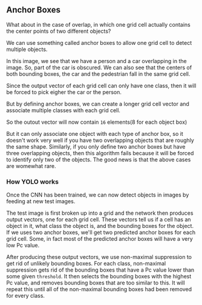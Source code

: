 ## Anchor Boxes
What about in the case of overlap, in which one grid cell actually contains the center points of two different objects?

We can use something called anchor boxes to allow one grid cell to detect multiple objects.

In this image, we see that we have a person and a car overlapping in the image. So, part of the car is obscured. We can also see that the centers of both bounding boxes, the car and the pedestrian fall in the same grid cell. 

Since the output vector of each grid cell can only have one class, then it will be forced to pick eigher the car or the person.

But by defining anchor boxes, we can create a longer grid cell vector and associate multiple classes with each grid cell.

So the outout vector will now contain `16` elements(8 for each object box)

But it can only associate one object with each type of anchor box, so it doesn't work very well if you have two overlapping objects that are roughly the same shape. Similarly, if you only define two anchor boxes but have three overlapping objects, then this algorithm fails because it will be forced to identify only two of the objects. The good news is that the above cases are womewhat rare.

### How YOLO works
Once the CNN has been trained, we can now detect objects in images by feeding at new test images.

The test image is first broken up into a grid and the network then produces output vectors, one for each grid cell. These vectors tell us if a cell has an object in it, what class the object is, and the bounding boxes for the object. If we uses two anchor boxes, we'll get two predicted anchor boxes for each grid cell. Some, in fact most of the predicted anchor boxes will have a very low Pc value.

After producing these output vectors, we use non-maximal suppression to get rid of unlikely bounding boxes. For each class, non-maximal suppression gets rid of the bounding boxes that have a Pc value lower than some given `threshold`. It then selects the bounding boxes with the highest Pc value, and removes bounding boxes that are too similar to this. It will repeat this until all of the non-maximal bounding boxes had been removed for every class.
